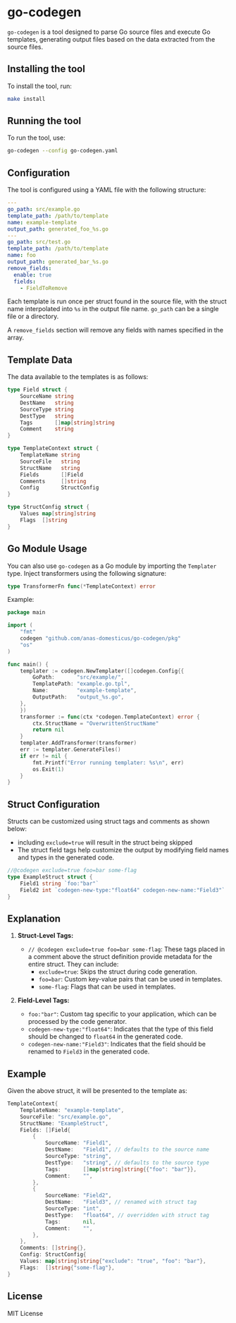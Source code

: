 # go-codegen

`go-codegen` is a tool designed to parse Go source files and execute Go templates, generating output files based on the data extracted from the source files.

## Installing the tool

To install the tool, run:
```sh
make install
```

## Running the tool

To run the tool, use:
```sh
go-codegen --config go-codegen.yaml
```

## Configuration

The tool is configured using a YAML file with the following structure:

```yaml
---
go_path: src/example.go
template_path: /path/to/template
name: example-template
output_path: generated_foo_%s.go
---
go_path: src/test.go
template_path: /path/to/template
name: foo
output_path: generated_bar_%s.go
remove_fields:
  enable: true
  fields:
    - FieldToRemove
```

Each template is run once per struct found in the source file, with the struct name interpolated into `%s` in the output file name. `go_path` can be a single file or a directory.

A `remove_fields` section will remove any fields with names specified in the array.

## Template Data

The data available to the templates is as follows:

```go
type Field struct {
    SourceName string
    DestName   string
    SourceType string
    DestType   string
    Tags       []map[string]string
    Comment    string
}

type TemplateContext struct {
    TemplateName string
    SourceFile   string
    StructName   string
    Fields       []Field
    Comments     []string
    Config       StructConfig
}

type StructConfig struct {
    Values map[string]string
    Flags  []string
}
```

## Go Module Usage

You can also use `go-codegen` as a Go module by importing the `Templater` type. Inject transformers using the following signature:

```go
type TransformerFn func(*TemplateContext) error
```

Example:

```go
package main

import (
	"fmt"
	codegen "github.com/anas-domesticus/go-codegen/pkg"
	"os"
)

func main() {
	templater := codegen.NewTemplater([]codegen.Config{{
		GoPath:       "src/example/",
		TemplatePath: "example.go.tpl",
		Name:         "example-template",
		OutputPath:   "output_%s.go",
	},
	})
	transformer := func(ctx *codegen.TemplateContext) error {
		ctx.StructName = "OverwrittenStructName"
		return nil
	}
	templater.AddTransformer(transformer)
	err := templater.GenerateFiles()
	if err != nil {
		fmt.Printf("Error running templater: %s\n", err)
		os.Exit(1)
	}
}
```

## Struct Configuration

Structs can be customized using struct tags and comments as shown below:

- including `exclude=true` will result in the struct being skipped
- The struct field tags help customize the output by modifying field names and types in the generated code.

```go
//@codegen exclude=true foo=bar some-flag
type ExampleStruct struct {
    Field1 string `foo:"bar"`
    Field2 int `codegen-new-type:"float64" codegen-new-name:"Field3"`
}
```

## Explanation

1. **Struct-Level Tags:**
    - `// @codegen exclude=true foo=bar some-flag`: These tags placed in a comment above the struct definition provide metadata for the entire struct. They can include:
        - `exclude=true`: Skips the struct during code generation.
        - `foo=bar`: Custom key-value pairs that can be used in templates.
        - `some-flag`: Flags that can be used in templates.

2. **Field-Level Tags:**
    - `foo:"bar"`: Custom tag specific to your application, which can be processed by the code generator.
    - `codegen-new-type:"float64"`: Indicates that the type of this field should be changed to `float64` in the generated code.
    - `codegen-new-name:"Field3"`: Indicates that the field should be renamed to `Field3` in the generated code.

## Example

Given the above struct, it will be presented to the template as:

```go
TemplateContext{
    TemplateName: "example-template",
    SourceFile: "src/example.go",
    StructName: "ExampleStruct",
    Fields: []Field{
        {
            SourceName: "Field1",
            DestName:   "Field1", // defaults to the source name
            SourceType: "string",
            DestType:   "string", // defaults to the source type
            Tags:       []map[string]string{{"foo": "bar"}},
            Comment:    "",
        },
        {
            SourceName: "Field2",
            DestName:   "Field3", // renamed with struct tag
            SourceType: "int",
            DestType:   "float64", // overridden with struct tag
            Tags:       nil,
            Comment:    "",
        },
    },
    Comments: []string{},
    Config: StructConfig{
    Values: map[string]string{"exclude": "true", "foo": "bar"},
    Flags:  []string{"some-flag"},
}
```

## License

MIT License
